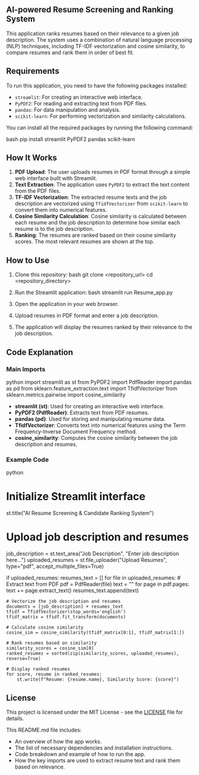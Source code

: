 ## AI-powered Resume Screening and Ranking System 

This application ranks resumes based on their relevance to a given job description. The system uses a combination of natural language processing (NLP) techniques, including TF-IDF vectorization and cosine similarity, to compare resumes and rank them in order of best fit.

## Requirements

To run this application, you need to have the following packages installed:

- `streamlit`: For creating an interactive web interface.
- `PyPDF2`: For reading and extracting text from PDF files.
- `pandas`: For data manipulation and analysis.
- `scikit-learn`: For performing vectorization and similarity calculations.

You can install all the required packages by running the following command:

bash
pip install streamlit PyPDF2 pandas scikit-learn


## How It Works

1. **PDF Upload**: The user uploads resumes in PDF format through a simple web interface built with Streamlit.
2. **Text Extraction**: The application uses `PyPDF2` to extract the text content from the PDF files.
3. **TF-IDF Vectorization**: The extracted resume texts and the job description are vectorized using `TfidfVectorizer` from `scikit-learn` to convert them into numerical features.
4. **Cosine Similarity Calculation**: Cosine similarity is calculated between each resume and the job description to determine how similar each resume is to the job description.
5. **Ranking**: The resumes are ranked based on their cosine similarity scores. The most relevant resumes are shown at the top.

## How to Use

1. Clone this repository:
    bash
    git clone <repository_url>
    cd <repository_directory>
    

2. Run the Streamlit application:
    bash
    streamlit run Resume_app.py
    

3. Open the application in your web browser.

4. Upload resumes in PDF format and enter a job description.

5. The application will display the resumes ranked by their relevance to the job description.

## Code Explanation

### Main Imports

python
import streamlit as st
from PyPDF2 import PdfReader
import pandas as pd
from sklearn.feature_extraction.text import TfidfVectorizer
from sklearn.metrics.pairwise import cosine_similarity


- **streamlit (st)**: Used for creating an interactive web interface.
- **PyPDF2 (PdfReader)**: Extracts text from PDF resumes.
- **pandas (pd)**: Used for storing and manipulating resume data.
- **TfidfVectorizer**: Converts text into numerical features using the Term Frequency-Inverse Document Frequency method.
- **cosine_similarity**: Computes the cosine similarity between the job description and resumes.

### Example Code

python
# Initialize Streamlit interface
st.title("AI Resume Screening & Candidate Ranking System")

# Upload job description and resumes
job_description = st.text_area("Job Description", "Enter job description here...")
uploaded_resumes = st.file_uploader("Upload Resumes", type="pdf", accept_multiple_files=True)

if uploaded_resumes:
    resumes_text = []
    for file in uploaded_resumes:
        # Extract text from PDF
        pdf = PdfReader(file)
        text = ""
        for page in pdf.pages:
            text += page.extract_text()
        resumes_text.append(text)

    # Vectorize the job description and resumes
    documents = [job_description] + resumes_text
    tfidf = TfidfVectorizer(stop_words='english')
    tfidf_matrix = tfidf.fit_transform(documents)

    # Calculate cosine similarity
    cosine_sim = cosine_similarity(tfidf_matrix[0:1], tfidf_matrix[1:])

    # Rank resumes based on similarity
    similarity_scores = cosine_sim[0]
    ranked_resumes = sorted(zip(similarity_scores, uploaded_resumes), reverse=True)

    # Display ranked resumes
    for score, resume in ranked_resumes:
        st.write(f"Resume: {resume.name}, Similarity Score: {score}")


## License

This project is licensed under the MIT License - see the [LICENSE](LICENSE) file for details.



This README.md file includes:

- An overview of how the app works.
- The list of necessary dependencies and installation instructions.
- Code breakdown and example of how to run the app.
- How the key imports are used to extract resume text and rank them based on relevance.
